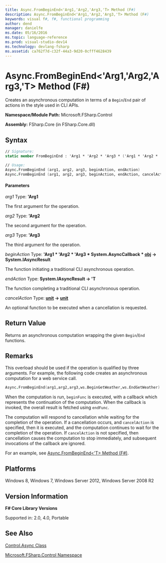 ```yaml
---
title: Async.FromBeginEnd<'Arg1,'Arg2,'Arg3,'T> Method (F#)
description: Async.FromBeginEnd<'Arg1,'Arg2,'Arg3,'T> Method (F#)
keywords: visual f#, f#, functional programming
author: dend
manager: danielfe
ms.date: 05/16/2016
ms.topic: language-reference
ms.prod: visual-studio-dev14
ms.technology: devlang-fsharp
ms.assetid: ca762f7d-c32f-44a3-9d20-0cfff4628439 
---
```


# Async.FromBeginEnd<'Arg1,'Arg2,'Arg3,'T> Method (F#)

Creates an asynchronous computation in terms of a `Begin`/`End` pair of actions in the style used in CLI APIs.

**Namespace/Module Path:** Microsoft.FSharp.Control

**Assembly:** FSharp.Core (in FSharp.Core.dll)

## Syntax

```fsharp
// Signature:
static member FromBeginEnd : 'Arg1 * 'Arg2 * 'Arg3 * ('Arg1 * 'Arg2 * 'Arg3 * AsyncCallback * obj -> IAsyncResult) * (IAsyncResult -> 'T) * ?(unit -> unit) -> Async<'T>

// Usage:
Async.FromBeginEnd (arg1, arg2, arg3, beginAction, endAction)
Async.FromBeginEnd (arg1, arg2, arg3, beginAction, endAction, cancelAction = cancelAction)
```

#### Parameters

*arg1*
Type: **'Arg1**

The first argument for the operation.

*arg2*
Type: **'Arg2**

The second argument for the operation.

*arg3*
Type: **'Arg3**

The third argument for the operation.

*beginAction*
Type: **'Arg1 &#42; 'Arg2 &#42; 'Arg3 &#42; System.AsyncCallback &#42; [obj](https://msdn.microsoft.com/library/dcf2430f-702b-40e5-a0a1-97518bf137f7) -&gt; System.IAsyncResult**

The function initiating a traditional CLI asynchronous operation.

*endAction*
Type: **System.IAsyncResult -&gt; 'T**

The function completing a traditional CLI asynchronous operation.

*cancelAction*
Type: **[unit](https://msdn.microsoft.com/library/00b837c2-6c8a-483a-87d3-0479c64037a7) -&gt; [unit](https://msdn.microsoft.com/library/00b837c2-6c8a-483a-87d3-0479c64037a7)**

An optional function to be executed when a cancellation is requested.

## Return Value

Returns an asynchronous computation wrapping the given `Begin`/`End` functions.

## Remarks

This overload should be used if the operation is qualified by three arguments. For example, the following code creates an asynchronous computation for a web service call.

```fsharp
Async.FromBeginEnd(arg1,arg2,arg3,ws.BeginGetWeather,ws.EndGetWeather)
```

When the computation is run, `beginFunc` is executed, with a callback which represents the continuation of the computation. When the callback is invoked, the overall result is fetched using `endFunc`.

The computation will respond to cancellation while waiting for the completion of the operation. If a cancellation occurs, and `cancelAction` is specified, then it is executed, and the computation continues to wait for the completion of the operation. If `cancelAction` is not specified, then cancellation causes the computation to stop immediately, and subsequent invocations of the callback are ignored.

For an example, see [Async.FromBeginEnd&lt;'T&gt; Method (F#)](https://msdn.microsoft.com/library/eb24fcb5-36fb-4c9b-8343-02148b327b56).

## Platforms

Windows 8, Windows 7, Windows Server 2012, Windows Server 2008 R2


## Version Information

**F# Core Library Versions**

Supported in: 2.0, 4.0, Portable

## See Also

[Control.Async Class](Control.Async-Class-%5BFSharp%5D.md)

[Microsoft.FSharp.Control Namespace](Microsoft.FSharp.Control-Namespace-%5BFSharp%5D.md)

